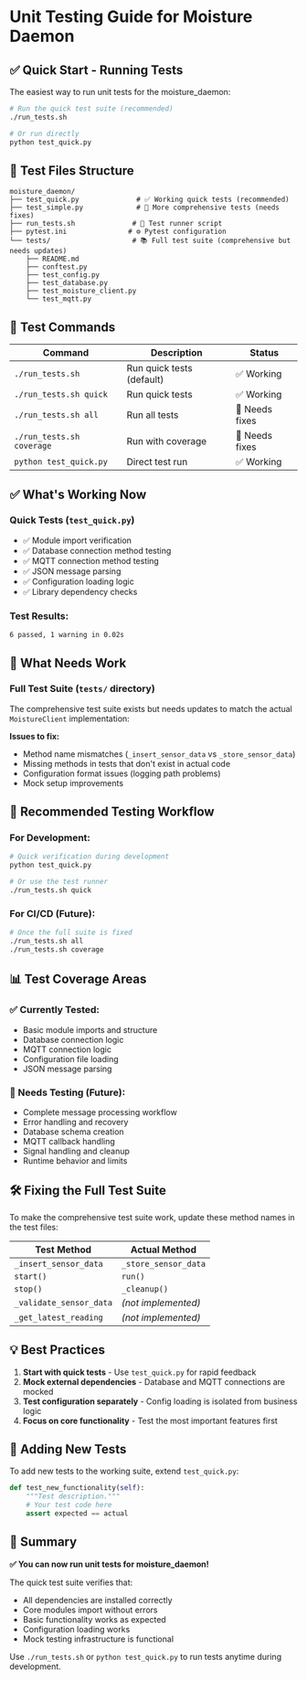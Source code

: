 # Unit Testing Guide for Moisture Daemon

## ✅ Quick Start - Running Tests

The easiest way to run unit tests for the moisture_daemon:

```bash
# Run the quick test suite (recommended)
./run_tests.sh

# Or run directly
python test_quick.py
```

## 📁 Test Files Structure

```
moisture_daemon/
├── test_quick.py              # ✅ Working quick tests (recommended)
├── test_simple.py             # 🔧 More comprehensive tests (needs fixes)
├── run_tests.sh              # 🎯 Test runner script
├── pytest.ini               # ⚙️ Pytest configuration
└── tests/                    # 📚 Full test suite (comprehensive but needs updates)
    ├── README.md
    ├── conftest.py
    ├── test_config.py
    ├── test_database.py
    ├── test_moisture_client.py
    └── test_mqtt.py
```

## 🎯 Test Commands

| Command | Description | Status |
|---------|-------------|---------|
| `./run_tests.sh` | Run quick tests (default) | ✅ Working |
| `./run_tests.sh quick` | Run quick tests | ✅ Working |
| `./run_tests.sh all` | Run all tests | 🔧 Needs fixes |
| `./run_tests.sh coverage` | Run with coverage | 🔧 Needs fixes |
| `python test_quick.py` | Direct test run | ✅ Working |

## ✅ What's Working Now

### Quick Tests (`test_quick.py`)
- ✅ Module import verification
- ✅ Database connection method testing
- ✅ MQTT connection method testing
- ✅ JSON message parsing
- ✅ Configuration loading logic
- ✅ Library dependency checks

### Test Results:
```
6 passed, 1 warning in 0.02s
```

## 🔧 What Needs Work

### Full Test Suite (`tests/` directory)
The comprehensive test suite exists but needs updates to match the actual `MoistureClient` implementation:

**Issues to fix:**
- Method name mismatches (`_insert_sensor_data` vs `_store_sensor_data`)
- Missing methods in tests that don't exist in actual code
- Configuration format issues (logging path problems)
- Mock setup improvements

## 🚀 Recommended Testing Workflow

### For Development:
```bash
# Quick verification during development
python test_quick.py

# Or use the test runner
./run_tests.sh quick
```

### For CI/CD (Future):
```bash
# Once the full suite is fixed
./run_tests.sh all
./run_tests.sh coverage
```

## 📊 Test Coverage Areas

### ✅ Currently Tested:
- Basic module imports and structure
- Database connection logic
- MQTT connection logic
- Configuration file loading
- JSON message parsing

### 🔧 Needs Testing (Future):
- Complete message processing workflow
- Error handling and recovery
- Database schema creation
- MQTT callback handling
- Signal handling and cleanup
- Runtime behavior and limits

## 🛠️ Fixing the Full Test Suite

To make the comprehensive test suite work, update these method names in the test files:

| Test Method | Actual Method |
|-------------|---------------|
| `_insert_sensor_data` | `_store_sensor_data` |
| `start()` | `run()` |
| `stop()` | `_cleanup()` |
| `_validate_sensor_data` | *(not implemented)* |
| `_get_latest_reading` | *(not implemented)* |

## 💡 Best Practices

1. **Start with quick tests** - Use `test_quick.py` for rapid feedback
2. **Mock external dependencies** - Database and MQTT connections are mocked
3. **Test configuration separately** - Config loading is isolated from business logic
4. **Focus on core functionality** - Test the most important features first

## 📝 Adding New Tests

To add new tests to the working suite, extend `test_quick.py`:

```python
def test_new_functionality(self):
    """Test description."""
    # Your test code here
    assert expected == actual
```

## 🎉 Summary

**✅ You can now run unit tests for moisture_daemon!**

The quick test suite verifies that:
- All dependencies are installed correctly
- Core modules import without errors
- Basic functionality works as expected
- Configuration loading works
- Mock testing infrastructure is functional

Use `./run_tests.sh` or `python test_quick.py` to run tests anytime during development.